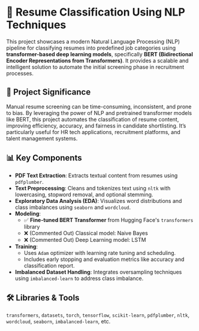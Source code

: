 
# 📄 Resume Classification Using NLP Techniques
This project showcases a modern Natural Language Processing (NLP) pipeline for classifying resumes into predefined job categories using **transformer-based deep learning models**, specifically **BERT (Bidirectional Encoder Representations from Transformers)**. It provides a scalable and intelligent solution to automate the initial screening phase in recruitment processes.

## 🚀 Project Significance
Manual resume screening can be time-consuming, inconsistent, and prone to bias. By leveraging the power of NLP and pretrained transformer models like BERT, this project automates the classification of resume content, improving efficiency, accuracy, and fairness in candidate shortlisting. It’s particularly useful for HR tech applications, recruitment platforms, and talent management systems.

## 📊 Key Components
- **PDF Text Extraction**: Extracts textual content from resumes using `pdfplumber`.
- **Text Preprocessing**: Cleans and tokenizes text using `nltk` with lowercasing, stopword removal, and optional stemming.
- **Exploratory Data Analysis (EDA)**: Visualizes word distributions and class imbalances using `seaborn` and `wordcloud`.
- **Modeling**:
  - ✅ **Fine-tuned BERT Transformer** from Hugging Face's `transformers` library
  - ❌ (Commented Out) Classical model: Naive Bayes
  - ❌ (Commented Out) Deep Learning model: LSTM
- **Training**:
  - Uses `Adam` optimizer with learning rate tuning and scheduling.
  - Includes early stopping and evaluation metrics like accuracy and classification report.
- **Imbalanced Dataset Handling**: Integrates oversampling techniques using `imbalanced-learn` to address class imbalance.

## 🛠️ Libraries & Tools
`transformers`, `datasets`, `torch`, `tensorflow`, `scikit-learn`, `pdfplumber`, `nltk`, `wordcloud`, `seaborn`, `imbalanced-learn`, etc.
